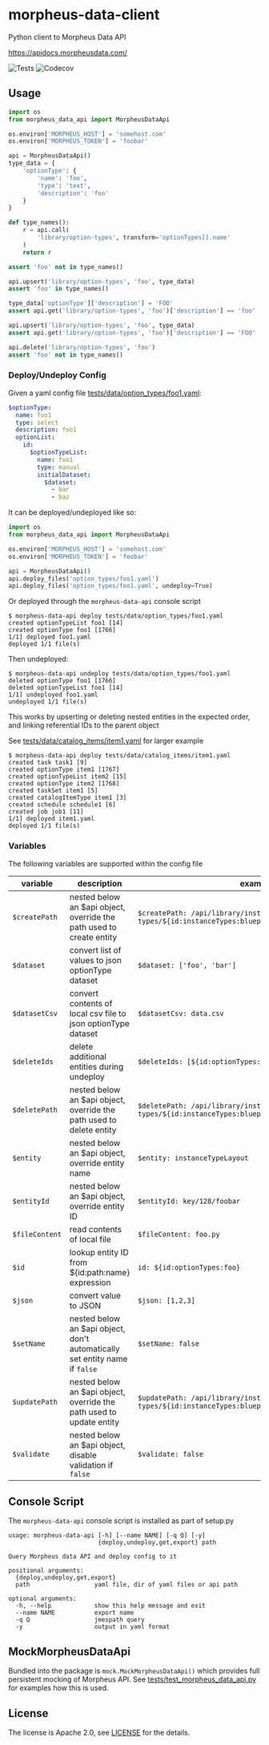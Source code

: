 # morpheus-data-client
Python client to Morpheus Data API

https://apidocs.morpheusdata.com/

![Tests](https://github.com/Accenture/morpheus-data-api/actions/workflows/tests.yml/badge.svg)
![Codecov](https://codecov.io/gh/Accenture/morpheus-data-api/branch/master/graph/badge.svg)

## Usage ##

```python
import os
from morpheus_data_api import MorpheusDataApi

os.environ['MORPHEUS_HOST'] = 'somehost.com'
os.environ['MORPHEUS_TOKEN'] = 'foobar'

api = MorpheusDataApi()
type_data = {
    'optionType': {
        'name': 'foo',
        'type': 'text',
        'description': 'foo'
    }
}

def type_names():
    r = api.call(
        'library/option-types', transform='optionTypes[].name'
    )
    return r

assert 'foo' not in type_names()

api.upsert('library/option-types', 'foo', type_data)
assert 'foo' in type_names()

type_data['optionType']['description'] = 'FOO'
assert api.get('library/option-types', 'foo')['description'] == 'foo'

api.upsert('library/option-types', 'foo', type_data)
assert api.get('library/option-types', 'foo')['description'] == 'FOO'

api.delete('library/option-types', 'foo')
assert 'foo' not in type_names()

```

### Deploy/Undeploy Config ###

Given a yaml config file [tests/data/option_types/foo1.yaml](./tests/data/option_types/foo1.yaml):

```yaml
$optionType:
  name: foo1
  type: select
  description: foo1
  optionList:
    id:
      $optionTypeList:
        name: foo1
        type: manual
        initialDataset:
          $dataset:
            - bar
            - baz
```

It can be deployed/undeployed like so:

```python
import os
from morpheus_data_api import MorpheusDataApi

os.environ['MORPHEUS_HOST'] = 'somehost.com'
os.environ['MORPHEUS_TOKEN'] = 'foobar'

api = MorpheusDataApi()
api.deploy_files('option_types/foo1.yaml')
api.deploy_files('option_types/foo1.yaml', undeploy=True)
```

Or deployed through the `morpheus-data-api` console script

```console
$ morpheus-data-api deploy tests/data/option_types/foo1.yaml
created optionTypeList foo1 [14]
created optionType foo1 [1766]
1/1] deployed foo1.yaml
deployed 1/1 file(s)
```

Then undeployed:
```console
$ morpheus-data-api undeploy tests/data/option_types/foo1.yaml
deleted optionType foo1 [1766]
deleted optionTypeList foo1 [14]
1/1] undeployed foo1.yaml
undeployed 1/1 file(s)
```

This works by upserting or deleting nested entities in the expected order, and linking
referential IDs to the parent object

See [tests/data/catalog_items/item1.yaml](./tests/data/catalog_items/item1.yaml) for larger example

```console
$ morpheus-data-api deploy tests/data/catalog_items/item1.yaml
created task task1 [9]
created optionType item1 [1767]
created optionTypeList item2 [15]
created optionType item2 [1768]
created taskSet item1 [5]
created catalogItemType item1 [3]
created schedule schedule1 [6]
created job job1 [11]
1/1] deployed item1.yaml
deployed 1/1 file(s)
```

### Variables ###

The following variables are supported within the config file

| variable | description | example |
| --- | --- | --- |
| `$createPath` | nested below an $api object, override the path used to create entity | `$createPath: /api/library/instance-types/${id:instanceTypes:blueprint1.instanceType1}/layouts` |
| `$dataset` | convert list of values to json optionType dataset | `$dataset: ['foo', 'bar']` |
| `$datasetCsv` | convert contents of local csv file to json optionType dataset | `$datasetCsv: data.csv` |
| `$deleteIds` | delete additional entities during undeploy | `$deleteIds: [${id:optionTypes:foo}]` |
| `$deletePath` | nested below an $api object, override the path used to delete entity | `$deletePath: /api/library/instance-types/${id:instanceTypes:blueprint1.instanceType1}/layouts` |
| `$entity` | nested below an $api object, override entity name | `$entity: instanceTypeLayout` |
| `$entityId` | nested below an $api object, override entity ID | `$entityId: key/128/foobar` |
| `$fileContent` | read contents of local file | `$fileContent: foo.py` |
| `$id` | lookup entity ID from ${id:path:name} expression | `id: ${id:optionTypes:foo}` |
| `$json` | convert value to JSON | `$json: [1,2,3]` |
| `$setName` | nested below an $api object, don't automatically set entity name if `false` | `$setName: false` |
| `$updatePath` | nested below an $api object, override the path used to update entity | `$updatePath: /api/library/instance-types/${id:instanceTypes:blueprint1.instanceType1}/layouts` |
| `$validate` | nested below an $api object, disable validation if `false` | `$validate: false` |

## Console Script ##

The `morpheus-data-api` console script is installed as part of setup.py

```console
usage: morpheus-data-api [-h] [--name NAME] [-q Q] [-y]
                         {deploy,undeploy,get,export} path

Query Morpheus data API and deploy config to it

positional arguments:
  {deploy,undeploy,get,export}
  path                  yaml file, dir of yaml files or api path

optional arguments:
  -h, --help            show this help message and exit
  --name NAME           export name
  -q Q                  jmespath query
  -y                    output in yaml format
```

## MockMorpheusDataApi ##

Bundled into the package is `mock.MockMorpheusDataApi()` which provides full persistent
mocking of Morpheus API.  See [tests/test_morpheus_data_api.py](./tests/test_morpheus_data_api.py) for examples how this is used.

## License
The license is Apache 2.0, see [LICENSE](./LICENSE) for the details.